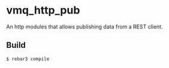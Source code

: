 vmq_http_pub
=====

An http modules that allows publishing data from a REST client. 

Build
-----

    $ rebar3 compile

